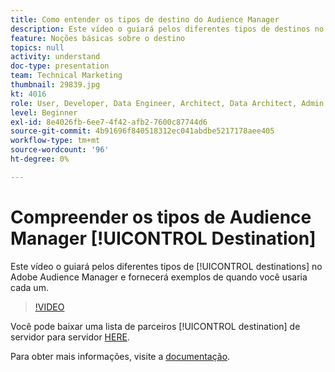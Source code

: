 ```yaml
---
title: Como entender os tipos de destino do Audience Manager
description: Este vídeo o guiará pelos diferentes tipos de destinos no Adobe Audience Manager e fornecerá exemplos de quando você usaria cada um.
feature: Noções básicas sobre o destino
topics: null
activity: understand
doc-type: presentation
team: Technical Marketing
thumbnail: 29839.jpg
kt: 4016
role: User, Developer, Data Engineer, Architect, Data Architect, Admin, Leader
level: Beginner
exl-id: 8e4026fb-6ee7-4f42-afb2-7600c87744d6
source-git-commit: 4b91696f840518312ec041abdbe5217178aee405
workflow-type: tm+mt
source-wordcount: '96'
ht-degree: 0%

---
```


# Compreender os tipos de Audience Manager [!UICONTROL Destination]

Este vídeo o guiará pelos diferentes tipos de [!UICONTROL destinations] no Adobe Audience Manager e fornecerá exemplos de quando você usaria cada um.

>[!VIDEO](https://video.tv.adobe.com/v/29839/?quality=12)

Você pode baixar uma lista de parceiros [!UICONTROL destination] de servidor para servidor [HERE](https://docs.adobe.com/help/en/audience-manager/user-guide/overview/gdpr/assets/AAM-Partners-October2019.xlsx).

Para obter mais informações, visite a [documentação](https://docs.adobe.com/content/help/en/audience-manager/user-guide/features/destinations/destinations.html).
